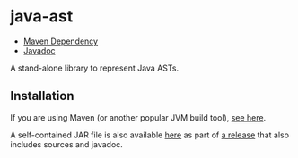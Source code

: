 # java-ast

- [Maven Dependency][jitpack]
- [Javadoc][snapdoc]

[jitpack]: https://jitpack.io/#norswap/java-ast
[snapdoc]: https://jitpack.io/com/github/norswap/java-ast/-SNAPSHOT/javadoc/

A stand-alone library to represent Java ASTs.

## Installation 

If you are using Maven (or another popular JVM build tool), [see here][jitpack].

A self-contained JAR file is also available [here][jar] as part of [a release] that also
includes sources and javadoc.

[jar]: https://github.com/norswap/java-ast/releases/download/1.0.0/java-ast-1.0.0-fatjar.jar
[a release]: https://github.com/norswap/java-ast/releases
